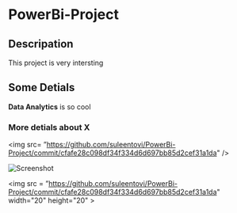 # PowerBi-Project

## Descripation

This project is very intersting

## Some Detials

**Data Analytics** is so cool



### More detials about X

<img src= ”https://github.com/suleentovi/PowerBi-Project/commit/cfafe28c098df34f334d6d697bb85d2cef31a1da" />
                                                                                                         
                                                                                                         
![Screenshot](https://github.com/suleentovi/PowerBi-Project/commit/cfafe28c098df34f334d6d697bb85d2cef31a1da)


  
<img src = ”https://github.com/suleentovi/PowerBi-Project/commit/cfafe28c098df34f334d6d697bb85d2cef31a1da" width="20" height="20" >
